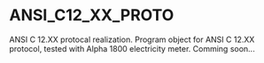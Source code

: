 # ANSI_C12_XX_PROTO
ANSI C 12.XX protocal realization.
Program object for ANSI C 12.XX protocol, tested with Alpha 1800 electricity meter.
Comming soon...
